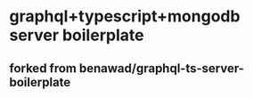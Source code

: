 # graphql+typescript+mongodb server boilerplate
## forked from benawad/graphql-ts-server-boilerplate
